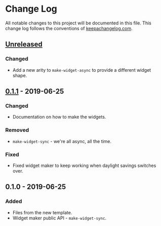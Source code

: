 # Change Log
All notable changes to this project will be documented in this file. This change log follows the conventions of [keepachangelog.com](http://keepachangelog.com/).

## [Unreleased]
### Changed
- Add a new arity to `make-widget-async` to provide a different widget shape.

## [0.1.1] - 2019-06-25
### Changed
- Documentation on how to make the widgets.

### Removed
- `make-widget-sync` - we're all async, all the time.

### Fixed
- Fixed widget maker to keep working when daylight savings switches over.

## 0.1.0 - 2019-06-25
### Added
- Files from the new template.
- Widget maker public API - `make-widget-sync`.

[Unreleased]: https://github.com/your-name/app-1/compare/0.1.1...HEAD
[0.1.1]: https://github.com/your-name/app-1/compare/0.1.0...0.1.1

